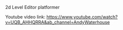 2d Level Editor platformer

Youtube video link: https://www.youtube.com/watch?v=UQB_AHHQRRA&ab_channel=AndyWaterhouse